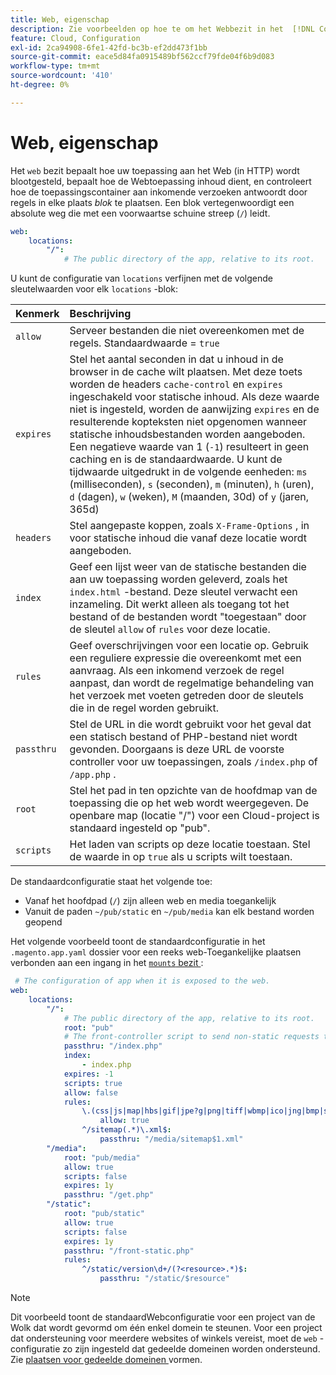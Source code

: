 ```yaml
---
title: Web, eigenschap
description: Zie voorbeelden op hoe te om het Webbezit in het  [!DNL Commerce]  dossier van de toepassingsconfiguratie te vormen.
feature: Cloud, Configuration
exl-id: 2ca94908-6fe1-42fd-bc3b-ef2dd473f1bb
source-git-commit: eace5d84fa0915489bf562ccf79fde04f6b9d083
workflow-type: tm+mt
source-wordcount: '410'
ht-degree: 0%

---
```


# Web, eigenschap

Het `web` bezit bepaalt hoe uw toepassing aan het Web (in HTTP) wordt blootgesteld, bepaalt hoe de Webtoepassing inhoud dient, en controleert hoe de toepassingscontainer aan inkomende verzoeken antwoordt door regels in elke plaats _blok_ te plaatsen. Een blok vertegenwoordigt een absolute weg die met een voorwaartse schuine streep (`/`) leidt.

```yaml
web:
    locations:
        "/":
            # The public directory of the app, relative to its root.
```

U kunt de configuratie van `locations` verfijnen met de volgende sleutelwaarden voor elk `locations` -blok:

| Kenmerk | Beschrijving |
| :--- | :--- |
| `allow` | Serveer bestanden die niet overeenkomen met de regels. Standaardwaarde = `true` |
| `expires` | Stel het aantal seconden in dat u inhoud in de browser in de cache wilt plaatsen. Met deze toets worden de headers `cache-control` en `expires` ingeschakeld voor statische inhoud. Als deze waarde niet is ingesteld, worden de aanwijzing `expires` en de resulterende kopteksten niet opgenomen wanneer statische inhoudsbestanden worden aangeboden. Een negatieve waarde van 1 (`-1`) resulteert in geen caching en is de standaardwaarde. U kunt de tijdwaarde uitgedrukt in de volgende eenheden: `ms` (milliseconden), `s` (seconden), `m` (minuten), `h` (uren), `d` (dagen), `w` (weken), `M` (maanden, 30d) of `y` (jaren, 365d) |
| `headers` | Stel aangepaste koppen, zoals `X-Frame-Options` , in voor statische inhoud die vanaf deze locatie wordt aangeboden. |
| `index` | Geef een lijst weer van de statische bestanden die aan uw toepassing worden geleverd, zoals het `index.html` -bestand. Deze sleutel verwacht een inzameling. Dit werkt alleen als toegang tot het bestand of de bestanden wordt &quot;toegestaan&quot; door de sleutel `allow` of `rules` voor deze locatie. |
| `rules` | Geef overschrijvingen voor een locatie op. Gebruik een reguliere expressie die overeenkomt met een aanvraag. Als een inkomend verzoek de regel aanpast, dan wordt de regelmatige behandeling van het verzoek met voeten getreden door de sleutels die in de regel worden gebruikt. |
| `passthru` | Stel de URL in die wordt gebruikt voor het geval dat een statisch bestand of PHP-bestand niet wordt gevonden. Doorgaans is deze URL de voorste controller voor uw toepassingen, zoals `/index.php` of `/app.php` . |
| `root` | Stel het pad in ten opzichte van de hoofdmap van de toepassing die op het web wordt weergegeven. De openbare map (locatie &quot;/&quot;) voor een Cloud-project is standaard ingesteld op &quot;pub&quot;. |
| `scripts` | Het laden van scripts op deze locatie toestaan. Stel de waarde in op `true` als u scripts wilt toestaan. |

De standaardconfiguratie staat het volgende toe:

- Vanaf het hoofdpad (`/`) zijn alleen web en media toegankelijk
- Vanuit de paden `~/pub/static` en `~/pub/media` kan elk bestand worden geopend

Het volgende voorbeeld toont de standaardconfiguratie in het `.magento.app.yaml` dossier voor een reeks web-Toegankelijke plaatsen verbonden aan een ingang in het [`mounts` bezit ](properties.md#mounts):

```yaml
 # The configuration of app when it is exposed to the web.
web:
    locations:
        "/":
            # The public directory of the app, relative to its root.
            root: "pub"
            # The front-controller script to send non-static requests to.
            passthru: "/index.php"
            index:
                - index.php
            expires: -1
            scripts: true
            allow: false
            rules:
                \.(css|js|map|hbs|gif|jpe?g|png|tiff|wbmp|ico|jng|bmp|svgz|midi?|mp?ga|mp2|mp3|m4a|ra|weba|3gpp?|mp4|mpe?g|mpe|ogv|mov|webm|flv|mng|asx|asf|wmv|avi|ogx|swf|jar|ttf|eot|woff|otf|html?)$:
                    allow: true
                ^/sitemap(.*)\.xml$:
                    passthru: "/media/sitemap$1.xml"
        "/media":
            root: "pub/media"
            allow: true
            scripts: false
            expires: 1y
            passthru: "/get.php"
        "/static":
            root: "pub/static"
            allow: true
            scripts: false
            expires: 1y
            passthru: "/front-static.php"
            rules:
                ^/static/version\d+/(?<resource>.*)$:
                    passthru: "/static/$resource"
```

>[!NOTE]
>
>Dit voorbeeld toont de standaardWebconfiguratie voor een project van de Wolk dat wordt gevormd om één enkel domein te steunen. Voor een project dat ondersteuning voor meerdere websites of winkels vereist, moet de `web` -configuratie zo zijn ingesteld dat gedeelde domeinen worden ondersteund. Zie [ plaatsen voor gedeelde domeinen ](../store/multiple-sites.md#configure-locations-for-shared-domains) vormen.
